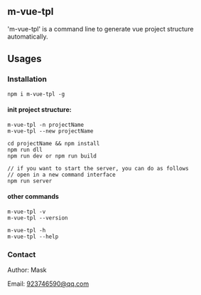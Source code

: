 ## m-vue-tpl
'm-vue-tpl' is a command line to generate vue project structure automatically.

## Usages

### Installation

```
npm i m-vue-tpl -g
```

#### init project structure:

```
m-vue-tpl -n projectName
m-vue-tpl --new projectName

cd projectName && npm install
npm run dll
npm run dev or npm run build

// if you want to start the server, you can do as follows
// open in a new command interface
npm run server
```

#### other commands

```
m-vue-tpl -v
m-vue-tpl --version

m-vue-tpl -h
m-vue-tpl --help
```

### Contact

Author: Mask

Email: 923746590@qq.com